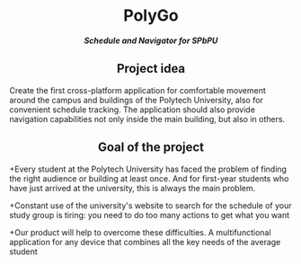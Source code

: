 <div align="center">

# PolyGo
***Schedule and Navigator for SPbPU***
## Project idea  
</div>

Create the first cross-platform application for comfortable movement around the campus and buildings of the Polytech University, also for convenient schedule tracking. The application should also provide navigation capabilities not only inside the main building, but also in others.

<div align="center">

## Goal of the project
</div>

+Every student at the Polytech University has faced the problem of finding the right audience or building at least once. And for first-year students who have just arrived at the university, this is always the main problem.

+Constant use of the university's website to search for the schedule of your study group is tiring: you need to do too many actions to get what you want

+Our product will help to overcome these difficulties. A multifunctional application for any device that combines all the key needs of the average student


<div align="center">

</div>
